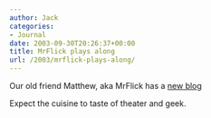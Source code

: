 ```yaml
---
author: Jack
categories:
- Journal
date: 2003-09-30T20:26:37+00:00
title: MrFlick plays along
url: /2003/mrflick-plays-along/
---
```


Our old friend Matthew, aka MrFlick has a [new blog][1]

Expect the cuisine to taste of theater and geek.

 [1]: http://www.matthewflickinger.com/blog/ "MrFlick"